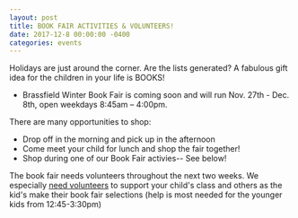 ```yaml
---
layout: post
title: BOOK FAIR ACTIVITIES & VOLUNTEERS!
date: 2017-12-8 00:00:00 -0400
categories: events
---
```

Holidays are just around the corner. Are the lists generated? A fabulous gift idea for the children in your life is BOOKS!

* Brassfield Winter Book Fair is coming soon and will run Nov. 27th - Dec. 8th, open weekdays 8:45am – 4:00pm.

There are many opportunities to shop:

* Drop off in the morning and pick up in the afternoon
* Come meet your child for lunch and shop the fair together!
* Shop during one of our Book Fair activies-- See below!

The book fair needs volunteers throughout the next two weeks. We especially [need volunteers](http://www.signupgenius.com/go/5080b4ea9af2eabf58-book) to support your child's class and others as the kid's make their book fair selections (help is most needed for the younger kids from 12:45-3:30pm)

